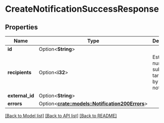 # CreateNotificationSuccessResponse

## Properties

Name | Type | Description | Notes
------------ | ------------- | ------------- | -------------
**id** | Option<**String**> |  | [optional]
**recipients** | Option<**i32**> | Estimated number of subscribers targetted by notification. | [optional]
**external_id** | Option<**String**> |  | [optional]
**errors** | Option<[**crate::models::Notification200Errors**](Notification200Errors.md)> |  | [optional]

[[Back to Model list]](../README.md#documentation-for-models) [[Back to API list]](../README.md#documentation-for-api-endpoints) [[Back to README]](../README.md)


